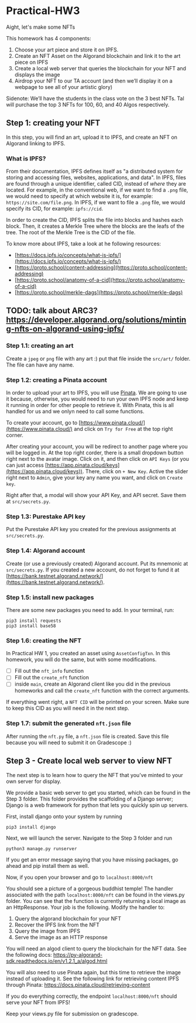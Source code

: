 # Practical-HW3
Aight, let's make some NFTs

This homework has 4 components: 
1. Choose your art piece and store it on IPFS.
2. Create an NFT Asset on the Algorand blockchain and link it to the art piece on IPFS
3. Create a local web server that queries the blockchain for your NFT and displays the image
4. Airdrop your NFT to our TA account (and then we’ll display it on a webpage to see all of your artistic glory)

Sidenote: We’ll have the students in the class vote on the 3 best NFTs. Tal will purchase the top 3 NFTs for 100, 60, and 40 Algos respectively. 


## Step 1: creating your NFT
In this step, you will find an art, upload it to IPFS, and create an NFT on Algorand linking to IPFS.

### What is IPFS?
From their documentation, IPFS defines itself as "a distributed system for storing and accessing files, websites, applications, and data".
In IPFS, files are found through a unique identifier, called CID, instead of *where* they are located. For example, in the conventional web, if we want to find a `.png` file, we would need to specify at which website it is, for example: `https://site.com/file.png`. In IPFS, if we want to file a `.png` file, we would specify its CID, for example: `ipfs://cid`.

In order to create the CID, IPFS splits the file into blocks and hashes each block. Then, it creates a Merkle Tree where the blocks are the leafs of the tree. The root of the Merkle Tree is the CID of the file.

To know more about IPFS, take a look at he following resources:
- [https://docs.ipfs.io/concepts/what-is-ipfs/](https://docs.ipfs.io/concepts/what-is-ipfs/)
- [https://proto.school/content-addressing](https://proto.school/content-addressing)
- [https://proto.school/anatomy-of-a-cid](https://proto.school/anatomy-of-a-cid)
- [https://proto.school/merkle-dags](https://proto.school/merkle-dags)


## TODO: talk about ARC3? https://developer.algorand.org/solutions/minting-nfts-on-algorand-using-ipfs/

### Step 1.1: creating an art
Create a `jpeg` or `png` file with any art :) put that file inside the `src/art/` folder. The file can have any name.

### Step 1.2: creating a Pinata account
In order to upload your art to IPFS, you will use [Pinata](https://www.pinata.cloud/). We are going to use it because, otherwise, you would need to run your own IPFS node and keep it running in order for other people to retrieve it. With Pinata, this is all handled for us and we onlyn need to call some functions.

To create your account, go to [https://www.pinata.cloud/](https://www.pinata.cloud/) and click on `Try for Free` at the top right corner.

After creating your account, you will be redirect to another page where you will be logged in. At the top right corder, there is a small dropdown button right next to the avatar image. Click on it, and then click on `API Keys` (or you can just access [https://app.pinata.cloud/keys](https://app.pinata.cloud/keys)). There, click on `+ New Key`. Active the slider right next to `Admin`, give your key any name you want, and click on `Create key`.

Right after that, a modal will show your API Key, and API secret. Save them at `src/secrets.py`.

### Step 1.3: Purestake API key
Put the Purestake API key you created for the previous assignments at `src/secrets.py`.

### Step 1.4: Algorand account
Create (or use a previously created) Algorand account. Put its mnemonic at `src/secrets.py`. If you created a new account, do not forget to fund it at [https://bank.testnet.algorand.network/](https://bank.testnet.algorand.network/).

### Step 1.5: install new packages
There are some new packages you need to add. In your terminal, run:
```
pip3 install requests
pip3 install base58
```

### Step 1.6: creating the NFT
In Practical HW 1, you created an asset using `AssetConfigTxn`. In this homework, you will do the same, but with some modifications.

- [ ] Fill out the `nft_info` function
- [ ] Fill out the `create_nft` function
- [ ] inside `main`, create an Algorand client like you did in the previous homeworks and call the `create_nft` function with the correct arguments.

If everything went right, a `NFT CID` will be printed on your screen. Make sure to keep this CID as you will need it in the next step.

### Step 1.7: submit the generated `nft.json` file
After running the `nft.py` file, a `nft.json` file is created. Save this file because you will need to submit it on Gradescope :)


## Step 3 - Create local web server to view NFT

The next step is to learn how to query the NFT that you’ve minted to your own server for display.

We provide a basic web server to get you started, which can be found in the Step 3 folder. This folder provides the scaffolding of a Django server; Django is a web framework for python that lets you quickly spin up servers.

First, install django onto your system by running 
```
pip3 install django
```
Next, we will launch the server. Navigate to the Step 3 folder and run
```
python3 manage.py runserver
```
If you get an error message saying that you have missing packages, go ahead and pip install them as well.

Now, if you open your browser and go to `localhost:8000/nft`

You should see a picture of a gorgeous buddhist temple!
The handler associated with the path `localhost:8000/nft` can be found in the views.py folder. You can see that the function is currently returning a local image as an HttpResponse. Your job is the following. Modify the handler to:

1. Query the algorand blockchain for your NFT
2. Recover the IPFS link from the NFT
3. Query the image from IPFS
4. Serve the image as an HTTP response

You will need an algod client to query the blockchain for the NFT data. See the following docs: https://py-algorand-sdk.readthedocs.io/en/v1.2.1_a/algod.html

You will also need to use Pinata again, but this time to retrieve the image instead of uploading it. See the following link for retrieving content IPFS through Pinata: https://docs.pinata.cloud/retrieving-content

If you do everything correctly, the endpoint `localhost:8000/nft` should serve your NFT from IPFS!

Keep your views.py file for submission on gradescope.
